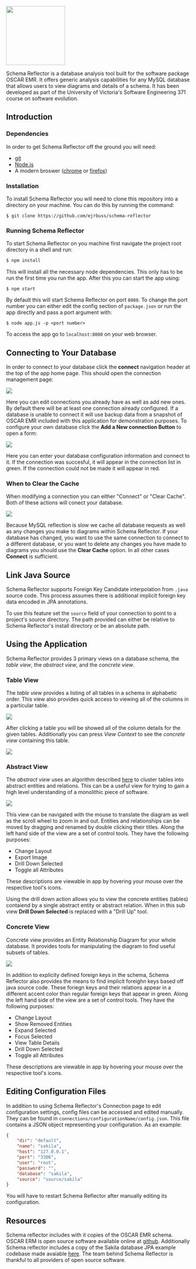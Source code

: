 <img src="public/images/title.png" height="160">

Schema Reflector is a database analysis tool built for the software package
OSCAR EMR. It offers generic analysis capabilities for any MySQL database
that allows users to view diagrams and details of a schema. It has been
developed as part of the University of Victoria's Software Engineering 371
course on software evolution.

## Introduction

### Dependencies

In order to get Schema Reflector off the ground you will need:

 - [git](https://git-scm.com/)
 - [Node.js](https://nodejs.org/en/)
 - A modern broswer ([chrome](https://www.google.com/chrome/browser/desktop/index.html) or [firefox](https://www.mozilla.org/en-US/firefox/products/))

### Installation

To install Schema Reflector you will need to clone this repository into a
directory on your machine. You can do this by running the command:

```
$ git clone https://github.com/ejrbuss/schema-reflector
```

### Running Schema Reflector

To start Schema Reflector on you machine first navigate the project root
directory in a shell and run:

```bash
$ npm install
```

This will install all the necessary node dependencies. This only has to be
run the first time you run the app. After this you can
start the app using:

```
$ npm start
```

By default this will start Schema Reflector on port `8080`. To change the
port number you can either edit the config section of `package.json` or
run the app directly and pass a port argument with:

```
$ node app.js -p <port number>
```

To access the app go to `localhost:8080` on your web browser.

## Connecting to Your Database

In order to connect to your database click the **connect** navigation
header at the top of the app home page. This should open the connection
management page:

<img src="screenshots/connect.png">

Here you can edit connections you already have as well as add new ones. By
default there will be at least one connection already configured. If a
database is unable to connect it will use backup data from a snapshot
of OSCAR EMR included with this application for demonstration purposes. To
configure your own database click the **Add a New connection Button** to
open a form:

<img src="screenshots/connect-add.png">

Here you can enter your database configuration information and
connect to it. If the connection was succesful, it will appear in the
connection list in green. If the connection could not be made it will
appear in red.

### When to Clear the Cache

When modifying a connection you can either "Connect" or "Clear Cache". Both
of these actions will conect your database.

<img src="screenshots/connect-edit.png">

Because MySQL reflection is slow we cache all database requests as well as
any changes you make to diagrams within Schema Reflector. If your database
has changed, you want to use the same connection to connect to a different
database, or you want to delete any changes you have made to diagrams you
should use the **Clear Cache** option. In all other cases **Connect** is
sufficient.

## Link Java Source

Schema Reflector supports Foreign Key Candidate interpolation from `.java`
source code. This process assumes there is additional implicit foreign key
data encoded in JPA annotations.

To use this feature set the `source` field of your connection to point to
a project's source directory. The path provided can either be relative to
Schema Reflector's install directory or be an absolute path.

## Using the Application

Schema Reflector provides 3 primary views on a database schema, the *table
view*, the *abstract view*, and the *concrete view*.

### Table View

The *table view* provides a listing of all tables in a schema in alphabetic
order. This view also provides quick access to viewing all of the columns
in a particular table.

<img src="screenshots/tables.png">

After clicking a table you will be showed all of the column details for the
given tables. Additionally you can press *View Context* to see the
*concrete view* containing this table.

<img src="screenshots/table.png">

### Abstract View

The *abstract view* uses an algorithm described
[here](http://www.sciencedirect.com/science/article/pii/S0167642302000576)
to cluster tables into abstract entities and relations. This can be a useful
view for trying to gain a high level understanding of a monolithic piece of software.

<img src="screenshots/abstract.png">

This view can be navigated with the mouse to translate the diagram as well
as the scroll wheel to zoom in and out. Entities and relationships can be
moved by dragging and renamed by double clicking their titles. Along the
left hand side of the view are a set of control tools. They have the
following purposes:

 - Change Layout
 - Export Image
 - Drill Down Selected
 - Toggle all Attributes

These descriptions are viewable in app by hovering your mouse over the
respective tool's icons.

Using the drill down action allows you to view the concrete entities
(tables) contaiend by a single abstract entity or abstract relation. When
in this sub view **Drill Down Selected** is replaced with a "Drill Up" tool.

### Concrete View

Concrete view provides an Entity Relationship Diagram for your whole
database. It provides tools for manipulating the diagram to find useful
subsets of tables.

<img src="screenshots/concrete.png">

In addition to explicity defined foreign keys in the schema, Schema
Reflector also provides the means to find implicit foreighn keys based off
java source code. These foriegn keys and their relations appear in a
different accent color than regular foreign keys that appear in green. Along
the left hand side of the view are a set of control tools. They have the
following purposes:

 - Change Layout
 - Show Removed Entities
 - Expand Selected
 - Focus Selected
 - View Table Details
 - Drill Down Selected
 - Toggle all Attributes

These descriptions are viewable in app by hovering your mouse over the
respective tool's icons.

## Editing Configuration Files

In addition to using Schema Reflector's Connection page to edit
configuration settings, config files can be accessed and edited manually. They can be found in
`connections/configurationName/config.json`. This file
contains a JSON object representing your configuration.
As an example:

```JSON
{
    "dir": "default",
    "name": "sakila",
    "host": "127.0.0.1",
    "port": "3306",
    "user": "root",
    "password": "",
    "database": "sakila",
    "source": "source/sakila"
}
```

You will have to restart Schema Reflector after manually editing its
configuration.

## Resources

Schema reflector includes with it copies of the OSCAR EMR schema. OSCAR
ERM is open source software available online at
[github](https://github.com/scoophealth/oscar). Additionally Schema
reflector includes a copy of the Sakila database JPA example codebase
made avaiable [here](https://github.com/saltnlight5/java-ee6-examples).
The team behind Schema Reflector is thankful to all providers of open
source software.